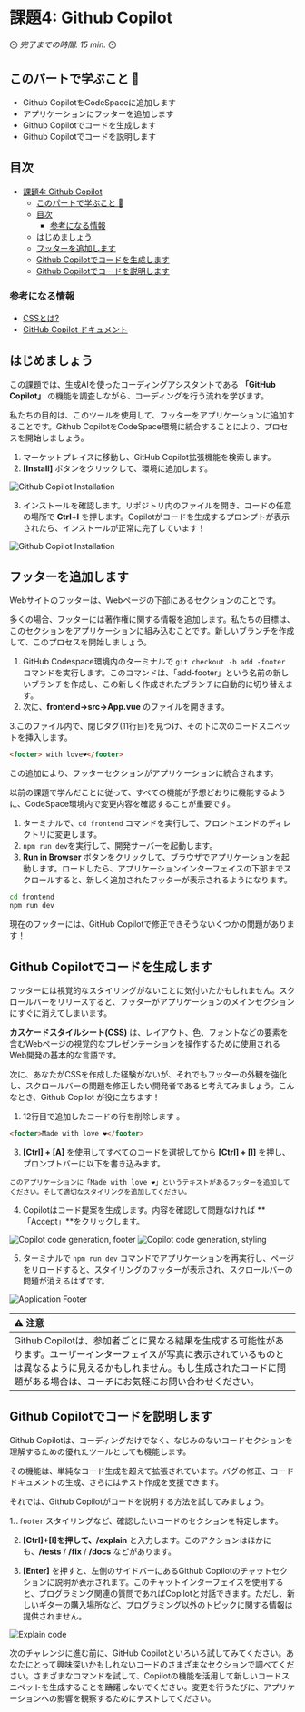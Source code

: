 # 課題4: Github Copilot 

⏲️ _完了までの時間: 15 min._ ⏲️

## このパートで学ぶこと 🎯

- Github CopilotをCodeSpaceに追加します
- アプリケーションにフッターを追加します
- Github Copilotでコードを生成します
- Github Copilotでコードを説明します


## 目次

- [課題4: Github Copilot](#課題4-github-copilot)
  - [このパートで学ぶこと 🎯](#このパートで学ぶこと-)
  - [目次](#目次)
    - [参考になる情報](#参考になる情報)
  - [はじめましょう](#はじめましょう)
  - [フッターを追加します](#フッターを追加します)
  - [Github Copilotでコードを生成します](#github-copilotでコードを生成します)
  - [Github Copilotでコードを説明します](#github-copilotでコードを説明します)

### 参考になる情報

- [CSSとは?](https://developer.mozilla.org/en-US/docs/Web/CSS)
- [GitHub Copilot ドキュメント](https://docs.github.com/en/copilot)


## はじめましょう

この課題では、生成AIを使ったコーディングアシスタントである **「GitHub Copilot」** の機能を調査しながら、コーディングを行う流れを学びます。

私たちの目的は、このツールを使用して、フッターをアプリケーションに追加することです。Github CopilotをCodeSpace環境に統合することにより、プロセスを開始しましょう。

1. マーケットプレイスに移動し、GitHub Copilot拡張機能を検索します。
2. **[Install]** ボタンをクリックして、環境に追加します。

![Github Copilot Installation](./images/github-copilot-installation.png)  

3. インストールを確認します。リポジトリ内のファイルを開き、コードの任意の場所で **Ctrl+I** を押します。Copilotがコードを生成するプロンプトが表示されたら、インストールが正常に完了しています！

![Github Copilot Installation](./images/copilot-ask.png)

## フッターを追加します

Webサイトのフッターは、Webページの下部にあるセクションのことです。

多くの場合、フッターには著作権に関する情報を追加します。私たちの目標は、このセクションをアプリケーションに組み込むことです。新しいブランチを作成して、このプロセスを開始しましょう。

1. GitHub Codespace環境内のターミナルで `git checkout -b add -footer` コマンドを実行します。このコマンドは、「add-footer」という名前の新しいブランチを作成し、この新しく作成されたブランチに自動的に切り替えます。
2. 次に、**frontend->src->App.vue** のファイルを開きます。

3.このファイル内で、</transition>閉じタグ(11行目)を見つけ、その下に次のコードスニペットを挿入します。

```html
<footer> with love❤️</footer>
```
この追加により、フッターセクションがアプリケーションに統合されます。

以前の課題で学んだことに従って、すべての機能が予想どおりに機能するように、CodeSpace環境内で変更内容を確認することが重要です。

1. ターミナルで、`cd frontend` コマンドを実行して、フロントエンドのディレクトリに変更します。
2. `npm run dev`を実行して、開発サーバーを起動します。
3. **Run in Browser** ボタンをクリックして、ブラウザでアプリケーションを起動します。ロードしたら、アプリケーションインターフェイスの下部までスクロールすると、新しく追加されたフッターが表示されるようになります。

```bash
cd frontend
npm run dev
```

現在のフッターには、GitHub Copilotで修正できそうないくつかの問題があります！


## Github Copilotでコードを生成します


フッターには視覚的なスタイリングがないことに気付いたかもしれません。スクロールバーをリリースすると、フッターがアプリケーションのメインセクションにすぐに消えてしまいます。

**カスケードスタイルシート(CSS)** は、レイアウト、色、フォントなどの要素を含むWebページの視覚的なプレゼンテーションを操作するために使用されるWeb開発の基本的な言語です。

次に、あなたがCSSを作成した経験がないが、それでもフッターの外観を強化し、スクロールバーの問題を修正したい開発者であると考えてみましょう。こんなとき、Github Copilot が役に立ちます！


1. 12行目で追加したコードの行を削除します 。
```html
<footer>Made with love ❤️</footer>
```


3. **[Ctrl] + [A]** を使用してすべてのコードを選択してから **[Ctrl] + [I]** を押し、プロンプトバーに以下を書き込みます。

```
このアプリケーションに「Made with love ❤️」というテキストがあるフッターを追加してください。そして適切なスタイリングを追加してください。
```

4. Copilotはコード提案を生成します。内容を確認して問題なければ **「Accept」**をクリックします。

![Copilot code generation, footer](./images/github-copilot-add-code-1.png)
![Copilot code generation, styling](./images/github-copilot-add-code-2.png)  


5. ターミナルで `npm run dev` コマンドでアプリケーションを再実行し、ページをリロードすると、スタイリングのフッターが表示され、スクロールバーの問題が消えるはずです。

![Application Footer](./images/footer-in-milligram.png)



| :warning: 注意          |
|:---------------------------|
|Github Copilotは、参加者ごとに異なる結果を生成する可能性があります。ユーザーインターフェイスが写真に表示されているものとは異なるように見えるかもしれません。もし生成されたコードに問題がある場合は、コーチにお気軽にお問い合わせください。|



## Github Copilotでコードを説明します

Github Copilotは、コーディングだけでなく、なじみのないコードセクションを理解するための優れたツールとしても機能します。

その機能は、単純なコード生成を超えて拡張されています。バグの修正、コードドキュメントの生成、さらにはテスト作成を支援できます。

それでは、Github Copilotがコードを説明する方法を試してみましょう。


1.`.footer` スタイリングなど、確認したいコードのセクションを特定します。

2. **[Ctrl]+[I]**を押して、**/explain** と入力します。このアクションはほかにも、**/tests** / **/fix** / **/docs** などがあります。
   
3. **[Enter]** を押すと、左側のサイドバーにあるGithub Copilotのチャットセクションに説明が表示されます。このチャットインターフェイスを使用すると、プログラミング関連の質問であればCopilotと対話できます。ただし、新しいギターの購入場所など、プログラミング以外のトピックに関する情報は提供されません。

![Explain code](./images/github-copilot-commands.png)  


次のチャレンジに進む前に、GitHub Copilotといろいろ試してみてください。あなたにとって興味深いかもしれないコードのさまざまなセクションで調べてください。さまざまなコマンドを試して、Copilotの機能を活用して新しいコードスニペットを生成することを躊躇しないでください。変更を行うたびに、アプリケーションへの影響を観察するためにテストしてください。

